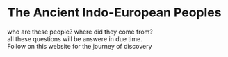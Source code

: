 <!DOCTYPE html>
<html>
<head>
  <h1>The Ancient Indo-European Peoples</h1>
<body>
  <p> who are these people? where did they come from? 
  <br>all these questions will be answere in due time. <br> Follow on this website for the journey of discovery </p>
  <div id="board">
  </div>
</body>
</html>
  
